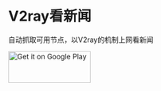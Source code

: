 # V2ray看新闻

自动抓取可用节点，以V2ray的机制上网看新闻

<a href="https://play.google.com/store/apps/details?id=xyz.webdao.v2ray">
<img alt="Get it on Google Play" src="https://play.google.com/intl/en_us/badges/images/generic/en_badge_web_generic.png" width="165" height="64" />
</a>

